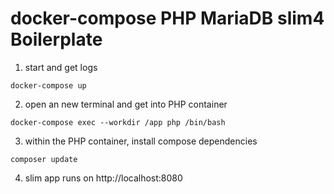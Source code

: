 # docker-compose PHP MariaDB slim4 Boilerplate

1. start and get logs

```
docker-compose up
```

2. open an new terminal and get into PHP container

```
docker-compose exec --workdir /app php /bin/bash
```

3. within the PHP container, install compose dependencies

```
composer update
```

4. slim app runs on http://localhost:8080